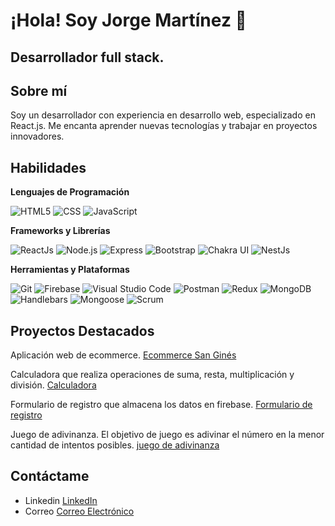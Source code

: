 # ¡Hola! Soy Jorge Martínez 👋


## Desarrollador full stack.

## Sobre mí
Soy un desarrollador con experiencia en desarrollo web, especializado en React.js. Me encanta aprender nuevas tecnologías y trabajar en proyectos innovadores.


## Habilidades

**Lenguajes de Programación**

![HTML5](https://img.shields.io/badge/HTML5-E34F26?style=for-the-badge&logo=html5&logoColor=white)
![CSS](https://img.shields.io/badge/CSS-1572B6?style=for-the-badge&logo=css3&logoColor=white)
![JavaScript](https://img.shields.io/badge/JavaScript-F7DF1E?style=for-the-badge&logo=javascript&logoColor=black)

  
**Frameworks y Librerías**

![ReactJs](https://img.shields.io/badge/ReactJs-61DAFB?style=for-the-badge&logo=react&logoColor=white)
![Node.js](https://img.shields.io/badge/Node.js-339933?style=for-the-badge&logo=node.js&logoColor=white)
![Express](https://img.shields.io/badge/Express-000000?style=for-the-badge&logo=express&logoColor=white)
![Bootstrap](https://img.shields.io/badge/Bootstrap-563d7c?style=for-the-badge&logo=bootstrap&logoColor=white)
![Chakra UI](https://img.shields.io/badge/Chakra_UI-319795?style=for-the-badge&logo=chakra-ui&logoColor=white)
![NestJs](https://img.shields.io/badge/NestJs-E0234E?style=for-the-badge&logo=nestjs&logoColor=white)
  
**Herramientas y Plataformas**

![Git](https://img.shields.io/badge/Git-F05032?style=for-the-badge&logo=git&logoColor=white)
![Firebase](https://img.shields.io/badge/Firebase-FFCA28?style=for-the-badge&logo=firebase&logoColor=white)
![Visual Studio Code](https://img.shields.io/badge/Visual_Studio_Code-007ACC?style=for-the-badge&logo=visual-studio-code&logoColor=white)
![Postman](https://img.shields.io/badge/Postman-FF6C37?style=for-the-badge&logo=postman&logoColor=white)
![Redux](https://img.shields.io/badge/Redux-764ABC?style=for-the-badge&logo=redux&logoColor=white)
![MongoDB](https://img.shields.io/badge/MongoDB-47A248?style=for-the-badge&logo=mongodb&logoColor=white)
![Handlebars](https://img.shields.io/badge/Handlebars.js-000000?style=for-the-badge&logo=handlebars.js&logoColor=white)
![Mongoose](https://img.shields.io/badge/Mongoose-880000?style=for-the-badge&logo=mongoose&logoColor=white)
![Scrum](https://img.shields.io/badge/Scrum-6DB33F?style=for-the-badge&logo=scrum&logoColor=white)




## Proyectos Destacados

Aplicación web de ecommerce. [Ecommerce San Ginés](https://jorgegastonmartinez.github.io/e-commerse-Chocolateria-San-Gines/)

Calculadora que realiza operaciones de suma, resta, multiplicación y división. [Calculadora](https://jorgegastonmartinez.github.io/calculadora/)

Formulario de registro que almacena los datos en firebase. [Formulario de registro](https://jorgegastonmartinez.github.io/formulario-registro/)

Juego de adivinanza. El objetivo de juego es adivinar el número en la menor cantidad de intentos posibles. [juego de adivinanza](https://jorgegastonmartinez.github.io/adivina-el-numero/)



## Contáctame

- Linkedin [LinkedIn](https://www.linkedin.com/in/jorgegastonmartinez/)  
- Correo [Correo Electrónico](mailto:jgastonmartinez@gmail.com)
